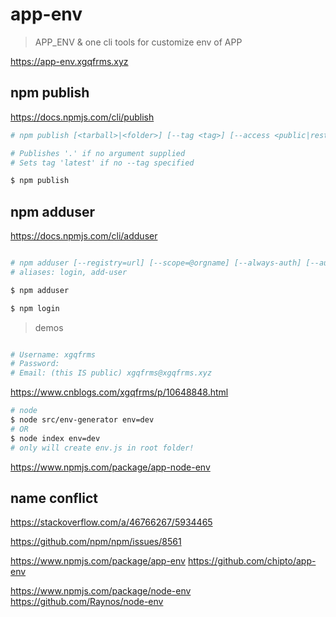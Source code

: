 # app-env

> APP_ENV & one cli tools for customize env of APP

https://app-env.xgqfrms.xyz

## npm publish

https://docs.npmjs.com/cli/publish

```sh
# npm publish [<tarball>|<folder>] [--tag <tag>] [--access <public|restricted>] [--otp otpcode] [--dry-run]

# Publishes '.' if no argument supplied
# Sets tag 'latest' if no --tag specified

$ npm publish

```

## npm adduser

https://docs.npmjs.com/cli/adduser

```sh

# npm adduser [--registry=url] [--scope=@orgname] [--always-auth] [--auth-type=legacy]
# aliases: login, add-user

$ npm adduser

$ npm login

```

> demos

```sh

# Username: xgqfrms
# Password:
# Email: (this IS public) xgqfrms@xgqfrms.xyz

```

https://www.cnblogs.com/xgqfrms/p/10648848.html



```sh
# node
$ node src/env-generator env=dev
# OR
$ node index env=dev
# only will create env.js in root folder!

```


https://www.npmjs.com/package/app-node-env

## name conflict

https://stackoverflow.com/a/46766267/5934465

https://github.com/npm/npm/issues/8561

https://www.npmjs.com/package/app-env
https://github.com/chipto/app-env

https://www.npmjs.com/package/node-env
https://github.com/Raynos/node-env








